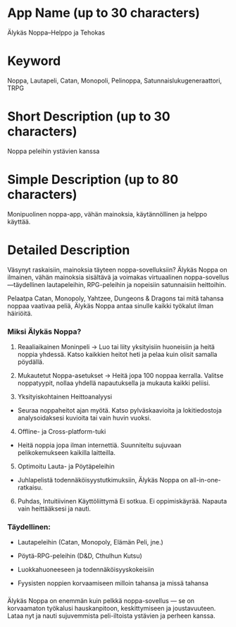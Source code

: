 # App Name (up to 30 characters)
Älykäs Noppa–Helppo ja Tehokas

# Keyword
Noppa, Lautapeli, Catan, Monopoli, Pelinoppa, Satunnaislukugeneraattori, TRPG

# Short Description (up to 30 characters)
Noppa peleihin ystävien kanssa

# Simple Description (up to 80 characters)
Monipuolinen noppa-app, vähän mainoksia, käytännöllinen ja helppo käyttää.

# Detailed Description

Väsynyt raskaisiin, mainoksia täyteen noppa-sovelluksiin?
Älykäs Noppa on ilmainen, vähän mainoksia sisältävä ja voimakas virtuaalinen noppa-sovellus—täydellinen lautapeleihin, RPG-peleihin ja nopeisiin satunnaisiin heittoihin.

Pelaatpa Catan, Monopoly, Yahtzee, Dungeons & Dragons tai mitä tahansa noppaa vaativaa peliä, Älykäs Noppa antaa sinulle kaikki työkalut ilman häiriöitä.

### Miksi Älykäs Noppa?
1. Reaaliaikainen Moninpeli
-> Luo tai liity yksityisiin huoneisiin ja heitä noppia yhdessä. Katso kaikkien heitot heti ja pelaa kuin olisit samalla pöydällä.

2. Mukautetut Noppa-asetukset
-> Heitä jopa 100 noppaa kerralla. Valitse noppatyypit, nollaa yhdellä napautuksella ja mukauta kaikki peliisi.

3. Yksityiskohtainen Heittoanalyysi
- Seuraa noppaheitot ajan myötä. Katso pylväskaavioita ja lokitiedostoja analysoidaksesi kuvioita tai vain huvin vuoksi.

4. Offline- ja Cross-platform-tuki
- Heitä noppia jopa ilman internettiä. Suunniteltu sujuvaan pelikokemukseen kaikilla laitteilla.

5. Optimoitu Lauta- ja Pöytäpeleihin
- Juhlapelistä todennäköisyystutkimuksiin, Älykäs Noppa on all-in-one-ratkaisu.

6. Puhdas, Intuitiivinen Käyttöliittymä
Ei sotkua. Ei oppimiskäyrää. Napauta vain heittääksesi ja nauti.

### Täydellinen:
- Lautapeleihin (Catan, Monopoly, Elämän Peli, jne.)

- Pöytä-RPG-peleihin (D&D, Cthulhun Kutsu)

- Luokkahuoneeseen ja todennäköisyyskokeisiin

- Fyysisten noppien korvaamiseen milloin tahansa ja missä tahansa

###
Älykäs Noppa on enemmän kuin pelkkä noppa-sovellus — se on korvaamaton työkalusi hauskanpitoon, keskittymiseen ja joustavuuteen.
Lataa nyt ja nauti sujuvemmista peli-iltoista ystävien ja perheen kanssa. 